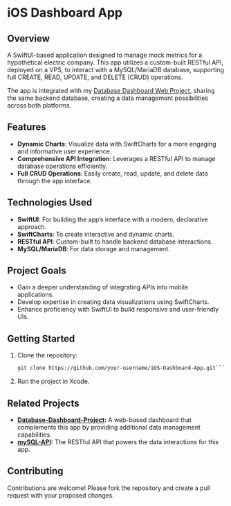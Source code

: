 # iOS Dashboard App

## Overview

A SwiftUI-based application designed to manage mock metrics for a hypothetical electric company. This app utilizes a custom-built RESTful API, deployed on a VPS, to interact with a MySQL/MariaDB database, supporting full CREATE, READ, UPDATE, and DELETE (CRUD) operations.

The app is integrated with my [Database Dashboard Web Project](https://github.com/JMiller7334/Dashboard-Database-project), sharing the same backend database, creating a data management possibilities across both platforms.

## Features

- **Dynamic Charts**: Visualize data with SwiftCharts for a more engaging and informative user experience.
- **Comprehensive API Integration**: Leverages a RESTful API to manage database operations efficiently.
- **Full CRUD Operations**: Easily create, read, update, and delete data through the app interface.

## Technologies Used

- **SwiftUI**: For building the app’s interface with a modern, declarative approach.
- **SwiftCharts**: To create interactive and dynamic charts.
- **RESTful API**: Custom-built to handle backend database interactions.
- **MySQL/MariaDB**: For data storage and management.

## Project Goals

- Gain a deeper understanding of integrating APIs into mobile applications.
- Develop expertise in creating data visualizations using SwiftCharts.
- Enhance proficiency with SwiftUI to build responsive and user-friendly UIs.

## Getting Started

1. Clone the repository:
   ```bash
   git clone https://github.com/your-username/iOS-Dashboard-App.git```
3. Run the project in Xcode.
   
## Related Projects
- **[Database-Dashboard-Project](https://github.com/JMiller7334/Dashboard-Database-project):** A web-based dashboard that complements this app by providing additional data management capabilities.
- **[mySQL-API](https://github.com/JMiller7334/mySQL-API):** The RESTful API that powers the data interactions for this app.

## Contributing
Contributions are welcome! Please fork the repository and create a pull request with your proposed changes.
